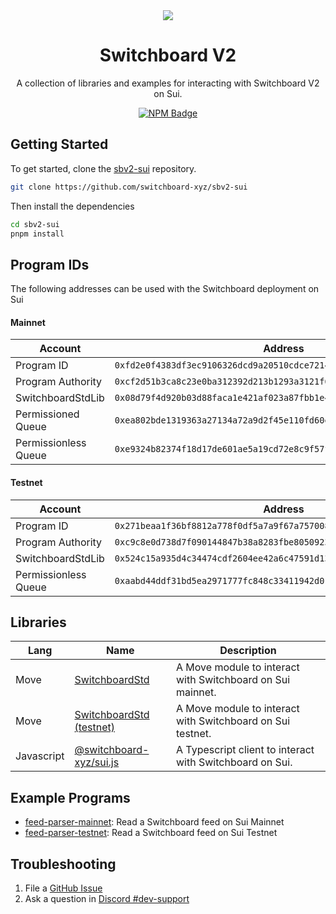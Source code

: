 <div align="center">
  <a href="#">
    <img src="https://github.com/switchboard-xyz/sbv2-core/raw/main/website/static/img/icons/switchboard/avatar.png" />
  </a>

  <h1>Switchboard V2</h1>

  <p>A collection of libraries and examples for interacting with Switchboard V2 on Sui.</p>

  <p>
	  <a href="https://www.npmjs.com/package/@switchboard-xyz/sui.js">
      <img alt="NPM Badge" src="https://img.shields.io/github/package-json/v/switchboard-xyz/sbv2-sui?color=red&filename=javascript%2Fsui.js%2Fpackage.json&label=%40switchboard-xyz%2Fsui.js&logo=npm" />
    </a>
  </p>
</div>

## Getting Started

To get started, clone the
[sbv2-sui](https://github.com/switchboard-xyz/sbv2-sui) repository.

```bash
git clone https://github.com/switchboard-xyz/sbv2-sui
```

Then install the dependencies

```bash
cd sbv2-sui
pnpm install
```

## Program IDs

The following addresses can be used with the Switchboard deployment on Sui

#### Mainnet

| Account              | Address                                                              |
| -------------------- | -------------------------------------------------------------------- |
| Program ID           | `0xfd2e0f4383df3ec9106326dcd9a20510cdce72146754296deed15403fcd3df8b` |
| Program Authority    | `0xcf2d51b3ca8c23e0ba312392d213b1293a3121f691fa8e120f1a968fc2ad1c8b` |
| SwitchboardStdLib    | `0x08d79f4d920b03d88faca1e421af023a87fbb1e4a6fd200248e6e9998d09e470` |
| Permissioned Queue   | `0xea802bde1319363a27134a72a9d2f45e110fd60ef32ab2e10cdb06c973d6c64f` |
| Permissionless Queue | `0xe9324b82374f18d17de601ae5a19cd72e8c9f57f54661bf9e41a76f8948e80b5` |

#### Testnet

| Account              | Address                                                              |
| -------------------- | -------------------------------------------------------------------- |
| Program ID           | `0x271beaa1f36bf8812a778f0df5a7a9f67a757008512096862a128c42923671e2` |
| Program Authority    | `0xc9c8e0d738d7f090144847b38a8283fbe8050923875771b8c315a461721c04a4` |
| SwitchboardStdLib    | `0x524c15a935d4c34474cdf2604ee42a6c47591d13c6ffb6b678f6b7eaffba12fe` |
| Permissionless Queue | `0xaabd44ddf31bd5ea2971777fc848c33411942d0128976e4e8d787d2d59e8259a` |

## Libraries

| **Lang**   | **Name**                                                 | **Description**                                            |
| ---------- | -------------------------------------------------------- | ---------------------------------------------------------- |
| Move       | [SwitchboardStd](move/mainnet/switchboard_std)           | A Move module to interact with Switchboard on Sui mainnet. |
| Move       | [SwitchboardStd (testnet)](move/testnet/switchboard_std) | A Move module to interact with Switchboard on Sui testnet. |
| Javascript | [@switchboard-xyz/sui.js](javascript/sui.js)             | A Typescript client to interact with Switchboard on Sui.   |

## Example Programs

- [feed-parser-mainnet](/programs/mainnet/feed-parser/): Read a Switchboard feed
  on Sui Mainnet
- [feed-parser-testnet](/programs/testnet/feed-parser/): Read a Switchboard feed
  on Sui Testnet

## Troubleshooting

1. File a
   [GitHub Issue](https://github.com/switchboard-xyz/sbv2-solana/issues/new)
2. Ask a question in
   [Discord #dev-support](https://discord.com/channels/841525135311634443/984343400377647144)
